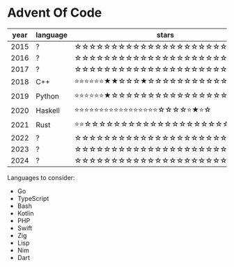 # Advent Of Code

| year | language | stars |
|------|----------| ----- |
| 2015 |     ?    | ☆☆☆☆☆☆☆☆☆☆☆☆☆☆☆☆☆☆☆☆☆☆☆☆☆ |
| 2016 |     ?    | ☆☆☆☆☆☆☆☆☆☆☆☆☆☆☆☆☆☆☆☆☆☆☆☆☆ |
| 2017 |     ?    | ☆☆☆☆☆☆☆☆☆☆☆☆☆☆☆☆☆☆☆☆☆☆☆☆☆ |
| 2018 | C++      | ⭐⭐⭐⭐⭐⭐★★☆☆☆★☆☆☆☆☆☆☆☆☆☆☆☆☆ |
| 2019 | Python   | ⭐⭐⭐⭐⭐⭐★☆☆☆☆☆☆☆☆☆☆☆☆☆☆☆☆☆☆ |
| 2020 | Haskell  | ⭐⭐⭐⭐⭐⭐⭐⭐⭐⭐⭐⭐⭐⭐⭐⭐⭐☆☆☆☆⭐★⭐☆ |
| 2021 | Rust     | ⭐⭐☆☆☆☆☆☆☆☆☆☆☆☆☆☆☆☆☆☆☆☆☆☆☆ |
| 2022 | ? | ☆☆☆☆☆☆☆☆☆☆☆☆☆☆☆☆☆☆☆☆☆☆☆☆☆ |
| 2023 | ? | ☆☆☆☆☆☆☆☆☆☆☆☆☆☆☆☆☆☆☆☆☆☆☆☆☆ |
| 2024 | ? | ☆☆☆☆☆☆☆☆☆☆☆☆☆☆☆☆☆☆☆☆☆☆☆☆☆ |

Languages to consider:
- Go
- TypeScript
- Bash
- Kotlin
- PHP
- Swift
- Zig
- Lisp
- Nim
- Dart
